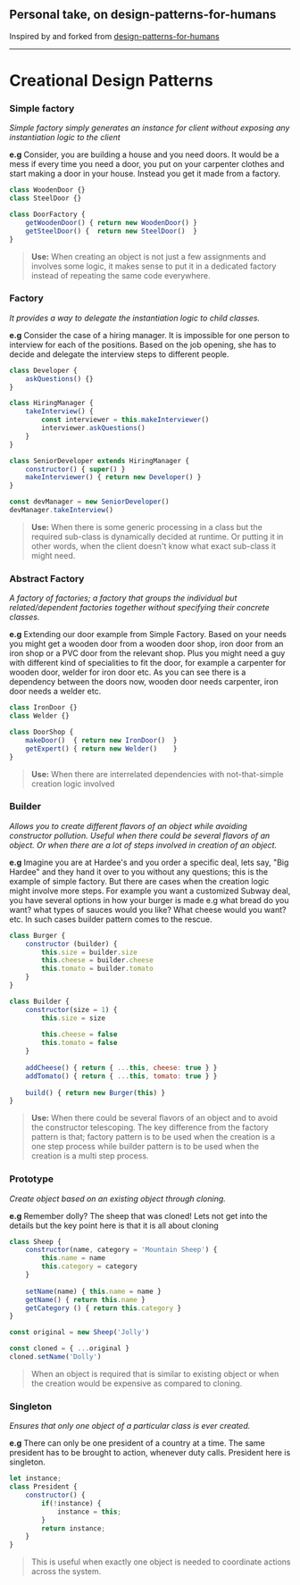 ## Personal take, on design-patterns-for-humans

Inspired by and forked from [design-patterns-for-humans](https://github.com/kamranahmedse/design-patterns-for-humans)

----

# Creational Design Patterns

### Simple factory

*Simple factory simply generates an instance for client without exposing any instantiation logic to the client*

**e.g** Consider, you are building a house and you need doors. It would be a mess if every time you need a door, you put on your carpenter clothes and start making a door in your house. Instead you get it made from a factory.

~~~js
class WoodenDoor {}
class SteelDoor {}

class DoorFactory {
	getWoodenDoor() { return new WoodenDoor() }
	getSteelDoor() {  return new SteelDoor()  }
}
~~~

> **Use:** When creating an object is not just a few assignments and involves some logic, it makes sense to put it in a dedicated factory instead of repeating the same code everywhere.




### Factory

*It provides a way to delegate the instantiation logic to child classes.*

**e.g** Consider the case of a hiring manager. It is impossible for one person to interview for each of the positions. Based on the job opening, she has to decide and delegate the interview steps to different people.

~~~js
class Developer {
	askQuestions() {}
}

class HiringManager {
	takeInterview() { 
		const interviewer = this.makeInterviewer()
		interviewer.askQuestions()
	}
}

class SeniorDeveloper extends HiringManager {
	constructor() { super() }
	makeInterviewer() { return new Developer() }
}

const devManager = new SeniorDeveloper()
devManager.takeInterview()
~~~

> **Use:** When there is some generic processing in a class but the required sub-class is dynamically decided at runtime. Or putting it in other words, when the client doesn't know what exact sub-class it might need.




### Abstract Factory

*A factory of factories; a factory that groups the individual but related/dependent factories together without specifying their concrete classes.*

**e.g** Extending our door example from Simple Factory. Based on your needs you might get a wooden door from a wooden door shop, iron door from an iron shop or a PVC door from the relevant shop. Plus you might need a guy with different kind of specialities to fit the door, for example a carpenter for wooden door, welder for iron door etc. As you can see there is a dependency between the doors now, wooden door needs carpenter, iron door needs a welder etc.

~~~js
class IronDoor {}
class Welder {}

class DoorShop {
	makeDoor()  { return new IronDoor()  }
	getExpert() { return new Welder()    }
}
~~~

> **Use:** When there are interrelated dependencies with not-that-simple creation logic involved




### Builder

*Allows you to create different flavors of an object while avoiding constructor pollution. Useful when there could be several flavors of an object. Or when there are a lot of steps involved in creation of an object.*

**e.g** Imagine you are at Hardee's and you order a specific deal, lets say, "Big Hardee" and they hand it over to you without any questions; this is the example of simple factory. But there are cases when the creation logic might involve more steps. For example you want a customized Subway deal, you have several options in how your burger is made e.g what bread do you want? what types of sauces would you like? What cheese would you want? etc. In such cases builder pattern comes to the rescue.

~~~js
class Burger {
	constructor (builder) {
		this.size = builder.size
		this.cheese = builder.cheese
		this.tomato = builder.tomato
	}
}

class Builder {
	constructor(size = 1) {
		this.size = size
		
		this.cheese = false
		this.tomato = false
	}
	
	addCheese() { return { ...this, cheese: true } }
	addTomato() { return { ...this, tomato: true } }
	
	build() { return new Burger(this) }
}
~~~

> **Use:** When there could be several flavors of an object and to avoid the constructor telescoping. The key difference from the factory pattern is that; factory pattern is to be used when the creation is a one step process while builder pattern is to be used when the creation is a multi step process.




### Prototype

*Create object based on an existing object through cloning.*

**e.g** Remember dolly? The sheep that was cloned! Lets not get into the details but the key point here is that it is all about cloning

~~~js
class Sheep {
	constructor(name, category = 'Mountain Sheep') {
		this.name = name
		this.category = category
	}
	
	setName(name) { this.name = name }
	getName() { return this.name }
	getCategory () { return this.category } 
}

const original = new Sheep('Jolly')

const cloned = { ...original }
cloned.setName('Dolly')
~~~

> When an object is required that is similar to existing object or when the creation would be expensive as compared to cloning.




### Singleton

*Ensures that only one object of a particular class is ever created.*

**e.g** There can only be one president of a country at a time. The same president has to be brought to action, whenever duty calls. President here is singleton.

~~~js
let instance;
class President {
	constructor() {
		if(!instance) {
			instance = this;
		}
		return instance;
	}
}
~~~

> This is useful when exactly one object is needed to coordinate actions across the system.




